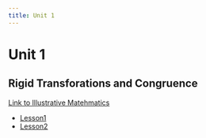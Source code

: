 ```yaml
---
title: Unit 1
---
```

# Unit 1
## Rigid Transforations and Congruence
[Link to Illustrative Matehmatics](https://im.kendallhunt.com/MS/students/3/1/index.html)

- [Lesson1](Unit1/Lesson1.md)
- [Lesson2](Unit1/Lesson2.md)